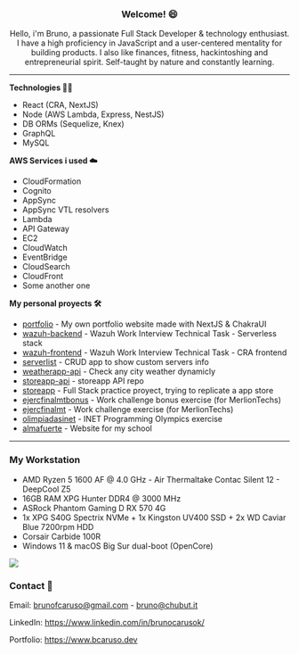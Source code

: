 <h3><p align="center">
Welcome! 😄 
</p></h3>

<p align="center">
Hello, i'm Bruno, a passionate Full Stack Developer & technology enthusiast. I have a high proficiency in JavaScript and a user-centered mentality for building products. I also like finances, fitness, hackintoshing and entrepreneurial spirit. Self-taught by nature and constantly learning.
</p>

<hr/>

<strong>Technologies 🧑‍💻 </strong>

- React (CRA, NextJS)
- Node (AWS Lambda, Express, NestJS)
- DB ORMs (Sequelize, Knex)
- GraphQL
- MySQL


<strong>AWS Services i used ☁️</strong>

- CloudFormation
- Cognito
- AppSync
- AppSync VTL resolvers
- Lambda
- API Gateway
- EC2
- CloudWatch
- EventBridge
- CloudSearch
- CloudFront
- Some another one


<strong>My personal proyects 🛠 </strong>

- [portfolio](https://github.com/silvergraphs/portfolio) - My own portfolio website made with NextJS & ChakraUI
- [wazuh-backend](https://github.com/silvergraphs/wazuh-backend) - Wazuh Work Interview Technical Task - Serverless stack 
- [wazuh-frontend](https://github.com/silvergraphs/wazuh-frontend) - Wazuh Work Interview Technical Task - CRA frontend
- [serverlist](https://github.com/silvergraphs/serverlist) - CRUD app to show custom servers info
- [weatherapp-api](https://github.com/silvergraphs/weatherapp-api) - Check any city weather dynamicly
- [storeapp-api](https://github.com/silvergraphs/storeapp-api) - storeapp API repo
- [storeapp](https://github.com/silvergraphs/storeapp) - Full Stack practice proyect, trying to replicate a app store
- [ejercfinalmtbonus](https://github.com/silvergraphs/ejercfinalmt) - Work challenge bonus exercise (for MerlionTechs)
- [ejercfinalmt](https://github.com/silvergraphs/ejercfinalmt) - Work challenge exercise (for MerlionTechs)
- [olimpiadasinet](https://github.com/silvergraphs/olimpiadasinet) - INET Programming Olympics exercise
- [almafuerte](https://github.com/silvergraphs/almafuerte) - Website for my school

<hr/> 

### My Workstation

- AMD Ryzen 5 1600 AF @ 4.0 GHz - Air Thermaltake Contac Silent 12 - DeepCool Z5
- 16GB RAM XPG Hunter DDR4 @ 3000 MHz 
- ASRock Phantom Gaming D RX 570 4G
- 1x XPG S40G Spectrix NVMe + 1x Kingston UV400 SSD + 2x WD Caviar Blue 7200rpm HDD
- Corsair Carbide 100R
- Windows 11 & macOS Big Sur dual-boot (OpenCore) 

<img src="https://i.imgur.com/I7s7mAD.png"/>

### Contact 📧 
Email: brunofcaruso@gmail.com - bruno@chubut.it

LinkedIn: https://www.linkedin.com/in/brunocarusok/

Portfolio: https://www.bcaruso.dev
